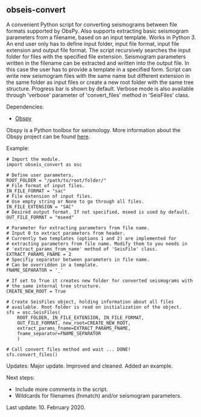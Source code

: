 ## obseis-convert
A convenient Python script for converting seismograms between file formats supported by ObsPy. Also supports extracting basic seismogram parameters from a filename, based on an input template. Works in Python 3. An end user only has to define input folder, input file format, input file extension and output file format. The script recursively searches the input folder for files with the specified file extension. Seismogram parameters written in the filename can be extracted and written into the output file. In this case the user has to provide a template in a specified form. Script can write new seismogram files with the same name but different extension in the same folder as input files or create a new root folder with the same tree structure. Progress bar is shown by default. Verbose mode is also available through 'verbose' parameter of 'convert_files' method in 'SeisFiles' class.

Dependencies:
- [Obspy](https://github.com/obspy/obspy/wiki)

Obspy is a Python toolbox for seismology.
More information about the Obspy project can be found [here](https://github.com/obspy/obspy/wiki).

Example:

```
# Import the module.
import obseis_convert as osc

# Define user parameters.
ROOT_FOLDER = "/path/to/root/folder/"
# File format of input files.
IN_FILE_FORMAT = "sac"
# File extension of input files.
# Use empty string or None to go through all files.
IN_FILE_EXTENSION = "SAC"
# Desired output format. If not specified, mseed is used by default.
OUT_FILE_FORMAT = "mseed"

# Parameter for extracting parameters from file name.
# Input 0 to extract parameters from header.
# Currently two templates (options 1 and 2) are implemented for
# extracting parameters from file name. Modify them to you needs in
# 'extract_params_from_name' method of 'SeisFile' class.
EXTRACT_PARAMS_FNAME = 2
# Specifiy separator between parameters in file name.
# Can be overridden in a template.
FNAME_SEPARATOR = '_'

# If set to True it creates new folder for converted seismograms with
# the same internal tree structure.
CREATE_NEW_ROOT = True

# Create SeisFiles object, holding information about all files
# available. Root folder is read on initialization of the object.
sfs = osc.SeisFiles(
    ROOT_FOLDER, IN_FILE_EXTENSION, IN_FILE_FORMAT,
    OUT_FILE_FORMAT, new_root=CREATE_NEW_ROOT,
    extract_params_fname=EXTRACT_PARAMS_FNAME,
    fname_separator=FNAME_SEPARATOR
    )

# Call convert files method and wait ... DONE!
sfs.convert_files()
```

Updates:
Major update. Improved and cleaned. Added an example.

Next steps:

* Include more comments in the script.
* Wildcards for filenames (fnmatch) and/or seismogram parameters.

Last update: 10. February 2020.
